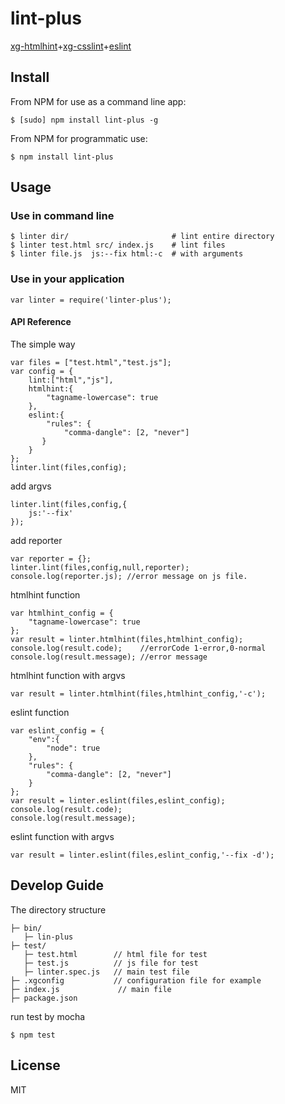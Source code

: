 # lint-plus
[xg-htmlhint](http://github.com/yangjiyuan/xg-htmlhint)+[xg-csslint](http://github.com/xgfe/xg-csshint)+[eslint](http://eslint.org)

## Install

From NPM for use as a command line app:

```
$ [sudo] npm install lint-plus -g
```
From NPM for programmatic use:

```
$ npm install lint-plus
```
## Usage
### Use in command line

```
$ linter dir/                       # lint entire directory
$ linter test.html src/ index.js    # lint files 
$ linter file.js  js:--fix html:-c  # with arguments  
```
### Use in your application

```
var linter = require('linter-plus');
```
#### API Reference
The simple way

```
var files = ["test.html","test.js"];
var config = {
	lint:["html","js"],
	htmlhint:{
		"tagname-lowercase": true
	},
	eslint:{
		"rules": {
            "comma-dangle": [2, "never"]
       }
	}
};
linter.lint(files,config);
```
add argvs

```
linter.lint(files,config,{
	js:'--fix'
});
```
add reporter

```
var reporter = {};
linter.lint(files,config,null,reporter);
console.log(reporter.js); //error message on js file.
```
htmlhint function

```
var htmlhint_config = {
	"tagname-lowercase": true
};
var result = linter.htmlhint(files,htmlhint_config);
console.log(result.code);    //errorCode 1-error,0-normal
console.log(result.message); //error message
```
htmlhint function with argvs

```
var result = linter.htmlhint(files,htmlhint_config,'-c');
```
eslint function 

```
var eslint_config = {
	"env":{
		"node": true
	},
	"rules": {
		"comma-dangle": [2, "never"]
	}
};
var result = linter.eslint(files,eslint_config);
console.log(result.code);
console.log(result.message);
```
eslint function with argvs

```
var result = linter.eslint(files,eslint_config,'--fix -d');
```
## Develop Guide
The directory structure

```
├─ bin/   
   ├─ lin-plus
├─ test/
   ├─ test.html        // html file for test
   ├─ test.js          // js file for test
   ├─ linter.spec.js   // main test file
├─ .xgconfig           // configuration file for example
├─ index.js				// main file
├─ package.json			
```
run test by mocha

```
$ npm test
```
## License
MIT